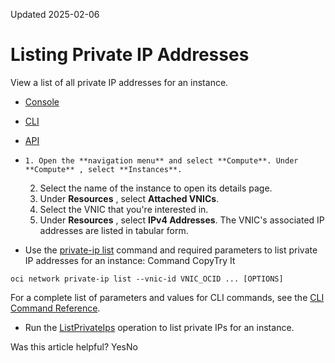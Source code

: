 Updated 2025-02-06
# Listing Private IP Addresses
View a list of all private IP addresses for an instance.
  * [Console](https://docs.oracle.com/en-us/iaas/Content/Network/Tasks/private-ip-address-list.htm)
  * [CLI](https://docs.oracle.com/en-us/iaas/Content/Network/Tasks/private-ip-address-list.htm)
  * [API](https://docs.oracle.com/en-us/iaas/Content/Network/Tasks/private-ip-address-list.htm)


  *     1. Open the **navigation menu** and select **Compute**. Under **Compute** , select **Instances**.
    2. Select the name of the instance to open its details page.
    3. Under **Resources** , select **Attached VNICs**.
    4. Select the VNIC that you're interested in.
    5. Under **Resources** , select **IPv4 Addresses**.
The VNIC's associated IP addresses are listed in tabular form.
  * Use the [private-ip list](https://docs.oracle.com/iaas/tools/oci-cli/latest/oci_cli_docs/cmdref/network/private-ip/list.html) command and required parameters to list private IP addresses for an instance:
Command
CopyTry It
```
oci network private-ip list --vnic-id VNIC_OCID ... [OPTIONS]
```

For a complete list of parameters and values for CLI commands, see the [CLI Command Reference](https://docs.oracle.com/iaas/tools/oci-cli/latest).
  * Run the [ListPrivateIps](https://docs.oracle.com/iaas/api/#/en/iaas/latest/PrivateIp/ListPrivateIps) operation to list private IPs for an instance.


Was this article helpful?
YesNo

